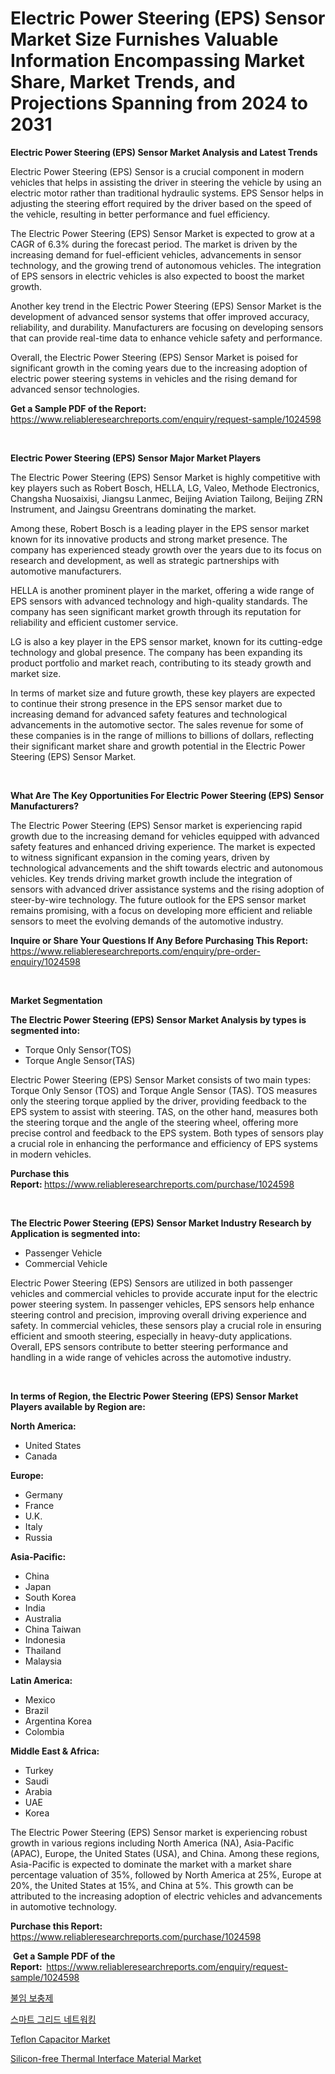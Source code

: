 <p><h1>Electric Power Steering (EPS) Sensor Market Size Furnishes Valuable Information Encompassing Market Share, Market Trends, and Projections Spanning from 2024 to 2031</h1></p><p><strong>Electric Power Steering (EPS) Sensor Market Analysis and Latest Trends</strong></p>
<p><p>Electric Power Steering (EPS) Sensor is a crucial component in modern vehicles that helps in assisting the driver in steering the vehicle by using an electric motor rather than traditional hydraulic systems. EPS Sensor helps in adjusting the steering effort required by the driver based on the speed of the vehicle, resulting in better performance and fuel efficiency.</p><p>The Electric Power Steering (EPS) Sensor Market is expected to grow at a CAGR of 6.3% during the forecast period. The market is driven by the increasing demand for fuel-efficient vehicles, advancements in sensor technology, and the growing trend of autonomous vehicles. The integration of EPS sensors in electric vehicles is also expected to boost the market growth.</p><p>Another key trend in the Electric Power Steering (EPS) Sensor Market is the development of advanced sensor systems that offer improved accuracy, reliability, and durability. Manufacturers are focusing on developing sensors that can provide real-time data to enhance vehicle safety and performance.</p><p>Overall, the Electric Power Steering (EPS) Sensor Market is poised for significant growth in the coming years due to the increasing adoption of electric power steering systems in vehicles and the rising demand for advanced sensor technologies.</p></p>
<p><strong>Get a Sample PDF of the Report:&nbsp;</strong> <a href="https://www.reliableresearchreports.com/enquiry/request-sample/1024598">https://www.reliableresearchreports.com/enquiry/request-sample/1024598</a></p>
<p>&nbsp;</p>
<p><strong>Electric Power Steering (EPS) Sensor Major Market Players</strong></p>
<p><p>The Electric Power Steering (EPS) Sensor Market is highly competitive with key players such as Robert Bosch, HELLA, LG, Valeo, Methode Electronics, Changsha Nuosaixisi, Jiangsu Lanmec, Beijing Aviation Tailong, Beijing ZRN Instrument, and Jaingsu Greentrans dominating the market. </p><p>Among these, Robert Bosch is a leading player in the EPS sensor market known for its innovative products and strong market presence. The company has experienced steady growth over the years due to its focus on research and development, as well as strategic partnerships with automotive manufacturers. </p><p>HELLA is another prominent player in the market, offering a wide range of EPS sensors with advanced technology and high-quality standards. The company has seen significant market growth through its reputation for reliability and efficient customer service.</p><p>LG is also a key player in the EPS sensor market, known for its cutting-edge technology and global presence. The company has been expanding its product portfolio and market reach, contributing to its steady growth and market size.</p><p>In terms of market size and future growth, these key players are expected to continue their strong presence in the EPS sensor market due to increasing demand for advanced safety features and technological advancements in the automotive sector. The sales revenue for some of these companies is in the range of millions to billions of dollars, reflecting their significant market share and growth potential in the Electric Power Steering (EPS) Sensor Market.</p></p>
<p>&nbsp;</p>
<p><strong>What Are The Key Opportunities For Electric Power Steering (EPS) Sensor Manufacturers?</strong></p>
<p><p>The Electric Power Steering (EPS) Sensor market is experiencing rapid growth due to the increasing demand for vehicles equipped with advanced safety features and enhanced driving experience. The market is expected to witness significant expansion in the coming years, driven by technological advancements and the shift towards electric and autonomous vehicles. Key trends driving market growth include the integration of sensors with advanced driver assistance systems and the rising adoption of steer-by-wire technology. The future outlook for the EPS sensor market remains promising, with a focus on developing more efficient and reliable sensors to meet the evolving demands of the automotive industry.</p></p>
<p><strong>Inquire or Share Your Questions If Any Before Purchasing This Report:</strong> <a href="https://www.reliableresearchreports.com/enquiry/pre-order-enquiry/1024598">https://www.reliableresearchreports.com/enquiry/pre-order-enquiry/1024598</a></p>
<p>&nbsp;</p>
<p><strong>Market Segmentation</strong></p>
<p><strong>The Electric Power Steering (EPS) Sensor Market Analysis by types is segmented into:</strong></p>
<p><ul><li>Torque Only Sensor(TOS)</li><li>Torque Angle Sensor(TAS)</li></ul></p>
<p><p>Electric Power Steering (EPS) Sensor Market consists of two main types: Torque Only Sensor (TOS) and Torque Angle Sensor (TAS). TOS measures only the steering torque applied by the driver, providing feedback to the EPS system to assist with steering. TAS, on the other hand, measures both the steering torque and the angle of the steering wheel, offering more precise control and feedback to the EPS system. Both types of sensors play a crucial role in enhancing the performance and efficiency of EPS systems in modern vehicles.</p></p>
<p><strong>Purchase this Report:&nbsp;</strong><a href="https://www.reliableresearchreports.com/purchase/1024598">https://www.reliableresearchreports.com/purchase/1024598</a></p>
<p>&nbsp;</p>
<p><strong>The Electric Power Steering (EPS) Sensor Market Industry Research by Application is segmented into:</strong></p>
<p><ul><li>Passenger Vehicle</li><li>Commercial Vehicle</li></ul></p>
<p><p>Electric Power Steering (EPS) Sensors are utilized in both passenger vehicles and commercial vehicles to provide accurate input for the electric power steering system. In passenger vehicles, EPS sensors help enhance steering control and precision, improving overall driving experience and safety. In commercial vehicles, these sensors play a crucial role in ensuring efficient and smooth steering, especially in heavy-duty applications. Overall, EPS sensors contribute to better steering performance and handling in a wide range of vehicles across the automotive industry.</p></p>
<p>&nbsp;</p>
<p><strong>In terms of Region, the Electric Power Steering (EPS) Sensor Market Players available by Region are:</strong></p>
<p>
    <p> <strong> North America: </strong>
        <ul>
            <li>United States</li>
            <li>Canada</li>
        </ul>
        </p> 
    <p> <strong> Europe: </strong>
        <ul>
            <li>Germany</li>
            <li>France</li>
            <li>U.K.</li>
            <li>Italy</li>
            <li>Russia</li>
        </ul>
        </p> 
    <p> <strong> Asia-Pacific: </strong>
        <ul>
            <li>China</li>
            <li>Japan</li>
            <li>South Korea</li>
            <li>India</li>
            <li>Australia</li>
            <li>China Taiwan</li>
            <li>Indonesia</li>
            <li>Thailand</li>
            <li>Malaysia</li>
        </ul>
        </p> 
    <p> <strong> Latin America: </strong>
        <ul>
            <li>Mexico</li>
            <li>Brazil</li>
            <li>Argentina Korea</li>
            <li>Colombia</li>
        </ul>
        </p> 
    <p> <strong> Middle East & Africa: </strong>
        <ul>
            <li>Turkey</li>
            <li>Saudi</li>
            <li>Arabia</li>
            <li>UAE</li>
            <li>Korea</li>
        </ul>
    </p>
    </p>
<p><p>The Electric Power Steering (EPS) Sensor market is experiencing robust growth in various regions including North America (NA), Asia-Pacific (APAC), Europe, the United States (USA), and China. Among these regions, Asia-Pacific is expected to dominate the market with a market share percentage valuation of 35%, followed by North America at 25%, Europe at 20%, the United States at 15%, and China at 5%. This growth can be attributed to the increasing adoption of electric vehicles and advancements in automotive technology.</p></p>
<p><strong>Purchase this Report: </strong><a href="https://www.reliableresearchreports.com/purchase/1024598">https://www.reliableresearchreports.com/purchase/1024598</a></p>
<p>&nbsp;<strong>Get a Sample PDF of the Report:&nbsp;&nbsp;</strong><a href="https://www.reliableresearchreports.com/enquiry/request-sample/1024598">https://www.reliableresearchreports.com/enquiry/request-sample/1024598</a></p>
<p><strong></strong></p>
<p><p><a href="https://medium.com/@edaunhshhs/%EC%83%9D%EC%8B%9D-%EB%8A%A5%EB%A0%A5-%EB%B3%B4%EC%B6%A9%EC%A0%9C-%EC%8B%9C%EC%9E%A5-%EC%84%B1%EA%B3%B5%EC%A0%81%EC%9D%B8-%EB%B9%84%EC%A6%88%EB%8B%88%EC%8A%A4-%EC%A0%84%EB%9E%B5%EC%9D%98-%EC%97%B4%EC%87%A0-2031%EB%85%84%EA%B9%8C%EC%A7%80-%EC%98%88%EC%B8%A1-b464d4c784f2">불임 보충제</a></p><p><a href="https://medium.com/@cezarymarciniak2022/%EC%8A%A4%EB%A7%88%ED%8A%B8-%EA%B7%B8%EB%A6%AC%EB%93%9C-%EB%84%A4%ED%8A%B8%EC%9B%8C%ED%82%B9-%EC%8B%9C%EC%9E%A5-%EB%B6%84%EC%84%9D-cagr-%EC%8B%9C%EC%9E%A5-%EC%84%B8%EB%B6%84%ED%99%94-%EB%B0%8F-%EA%B8%80%EB%A1%9C%EB%B2%8C-%EC%82%B0%EC%97%85-%EA%B0%9C%EC%9A%94-03cb50c4f848">스마트 그리드 네트워킹</a></p><p><a href="https://github.com/ruddyyedelwadw/Market-Research-Report-List-1/blob/main/teflon-capacitor-market.md">Teflon Capacitor Market</a></p><p><a href="https://github.com/jaidynmorantestelletmjzya/Market-Research-Report-List-2/blob/main/silicon-free-thermal-interface-material-market.md">Silicon-free Thermal Interface Material Market</a></p></p>